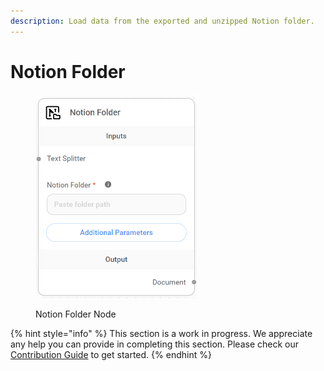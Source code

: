 ```yaml
---
description: Load data from the exported and unzipped Notion folder.
---
```


# Notion Folder

<figure><img src="../../../.gitbook/assets/image (3) (1) (1).png" alt="" width="259"><figcaption><p>Notion Folder Node</p></figcaption></figure>

{% hint style="info" %}
This section is a work in progress. We appreciate any help you can provide in completing this section. Please check our [Contribution Guide](https://toi500.gitbook.io/flowise-docs/contributing) to get started.
{% endhint %}

